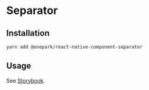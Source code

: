 # Separator

## Installation

```bash
yarn add @onepark/react-native-component-separator
```

## Usage

See [Storybook](../../stories/Separator.stories.js).
